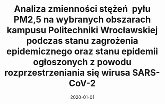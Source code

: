 ---
# Documentation: https://wowchemy.com/docs/managing-content/

title: Analiza zmienności stężeń  pyłu PM2,5 na wybranych obszarach kampusu Politechniki
  Wrocławskiej podczas stanu zagrożenia epidemicznego oraz stanu epidemii ogłoszonych
  z powodu rozprzestrzeniania się wirusa SARS-CoV-2
subtitle: ''
summary: ''
authors:
- Izabela Sówka
- Marcin Pawnuk
- szymanski
- Marek Badura
- Piotr Batog
tags: []
categories: []
date: '2020-01-01'
lastmod: 2022-10-07T05:12:18Z
featured: false
draft: false

# Featured image
# To use, add an image named `featured.jpg/png` to your page's folder.
# Focal points: Smart, Center, TopLeft, Top, TopRight, Left, Right, BottomLeft, Bottom, BottomRight.
image:
  caption: ''
  focal_point: ''
  preview_only: false

# Projects (optional).
#   Associate this post with one or more of your projects.
#   Simply enter your project's folder or file name without extension.
#   E.g. `projects = ["internal-project"]` references `content/project/deep-learning/index.md`.
#   Otherwise, set `projects = []`.
projects: []
publishDate: '2022-10-07T05:12:17.154861Z'
publication_types:
- '6'
abstract: ''
publication: '*Aktualne trendy w ochronie powietrza i klimatu - kontrola, monitoring,
  prognozowanie i ograniczanie emisji : praca zbiorowa*'
doi: 10.37190/POL-EMIS2020
links:
- name: URL
  url: https://www.dbc.wroc.pl/publication/149511
---